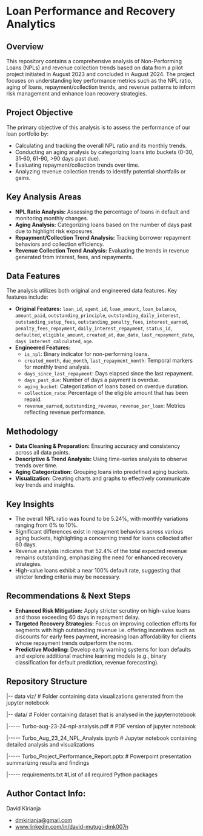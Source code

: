 # Loan Performance and Recovery Analytics

## Overview
This repository contains a comprehensive analysis of Non-Performing Loans (NPLs) and revenue collection trends based on data from a pilot project initiated in August 2023 and concluded in August 2024. The project focuses on understanding key performance metrics such as the NPL ratio, aging of loans, repayment/collection trends, and revenue patterns to inform risk management and enhance loan recovery strategies.

## Project Objective
The primary objective of this analysis is to assess the performance of our loan portfolio by:
- Calculating and tracking the overall NPL ratio and its monthly trends.
- Conducting an aging analysis by categorizing loans into buckets (0-30, 31-60, 61-90, >90 days past due).
- Evaluating repayment/collection trends over time.
- Analyzing revenue collection trends to identify potential shortfalls or gains.

## Key Analysis Areas
- **NPL Ratio Analysis:** Assessing the percentage of loans in default and monitoring monthly changes.
- **Aging Analysis:** Categorizing loans based on the number of days past due to highlight risk exposures.
- **Repayment/Collection Trend Analysis:** Tracking borrower repayment behaviors and collection efficiency.
- **Revenue Collection Trend Analysis:** Evaluating the trends in revenue generated from interest, fees, and repayments.

## Data Features
The analysis utilizes both original and engineered data features. Key features include:
- **Original Features:** `loan_id`, `agent_id`, `loan_amount`, `loan_balance`, `amount_paid`, `outstanding_principle`, `outstanding_daily_interest`, `outstanding_setup_fees`, `outstanding_penalty_fees`, `interest_earned`, `penalty_fees_repayment`, `daily_interest_repayment`, `status_id`, `defaulted`, `eligible_amount`, `created_at`, `due_date`, `last_repayment_date`, `days_interest_calculated`, `age`.
- **Engineered Features:**  
  - `is_npl`: Binary indicator for non-performing loans.  
  - `created_month`, `due_month`, `last_repayment_month`: Temporal markers for monthly trend analysis.  
  - `days_since_last_repayment`: Days elapsed since the last repayment.  
  - `days_past_due`: Number of days a payment is overdue.  
  - `aging_bucket`: Categorization of loans based on overdue duration.  
  - `collection_rate`: Percentage of the eligible amount that has been repaid.  
  - `revenue_earned`, `outstanding_revenue`, `revenue_per_loan`: Metrics reflecting revenue performance.

## Methodology
- **Data Cleaning & Preparation:** Ensuring accuracy and consistency across all data points.
- **Descriptive & Trend Analysis:** Using time-series analysis to observe trends over time.
- **Aging Categorization:** Grouping loans into predefined aging buckets.
- **Visualization:** Creating charts and graphs to effectively communicate key trends and insights.

## Key Insights
- The overall NPL ratio was found to be 5.24%, with monthly variations ranging from 0% to 10%.
- Significant differences exist in repayment behaviors across various aging buckets, highlighting a concerning trend for loans collected after 60 days.
- Revenue analysis indicates that 52.4% of the total expected revenue remains outstanding, emphasizing the need for enhanced recovery strategies.
- High-value loans exhibit a near 100% default rate, suggesting that stricter lending criteria may be necessary.

## Recommendations & Next Steps
- **Enhanced Risk Mitigation:** Apply stricter scrutiny on high-value loans and those exceeding 60 days in repayment delay.
- **Targeted Recovery Strategies:** Focus on improving collection efforts for segments with high outstanding revenue i.e. offering incentives such as discounts for early fees payment, increasing loan affordability for clients whose repayment trends outperform the norm.
- **Predictive Modeling:** Develop early warning systems for loan defaults and explore additional machine learning models (e.g., binary classification for default prediction, revenue forecasting).

## Repository Structure
|-- data viz/                                 # Folder containing data visualizations generated from the jupyter notebook

|-- data/                                     # Folder containing dataset that is analysed in the jupyternotebook

|----- Turbo-aug-23-24-npl-analysis.pdf       # PDF version of jupyter notebook  

|----- Turbo_Aug_23_24_NPL_Analysis.ipynb     # Jupyter notebook containing detailed analysis and visualizations

|----- Turbo_Project_Performance_Report.pptx  # Powerpoint presentation summarizing results and findings

|----- requirements.txt                       #List of all required Python packages


## Author Contact Info:
David Kirianja
- dmkirianja@gmail.com
- www.linkedin.com/in/david-mutugi-dmk007n
